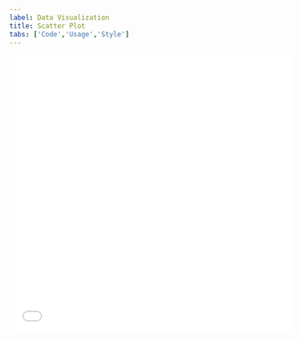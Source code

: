 ```yaml
---
label: Data Visualization
title: Scatter Plot
tabs: ['Code','Usage','Style']
---
```



<iframe height='500' scrolling='no' title='Scatter Plot' src='//codepen.io/team/carbon/embed/yzLJxd/?height=300&theme-id=30962&default-tab=result&embed-version=2' frameborder='no' allowtransparency='true' allowfullscreen='true' style='width: 100%;'>See the Pen <a href='https://codepen.io/team/carbon/pen/yzLJxd/'>Scatter Plot</a> by Carbon Design System (<a href='https://codepen.io/carbon'>@carbon</a>) on <a href='https://codepen.io'>CodePen</a>.
</iframe>
